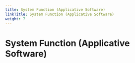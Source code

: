 ```yaml
---
title: System Function (Applicative Software)
linkTitle: System Function (Applicative Software)
weight: 7
---
```


# System Function (Applicative Software)
